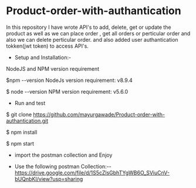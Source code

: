 # Product-order-with-authantication
In this repository I have wrote API's to add, delete, get or update the product as well as we can place order , get all orders or perticular order and also we can delete perticular order. and also added user authantication tokken(jwt token) to access API's.

- Setup and Installation:-

NodeJS and NPM version requirement

$npm --version
NodeJs version requirement: v8.9.4


$ node --version
NPM version requirement: v5.6.0

- Run and test

 $ git clone https://github.com/mayurgawade/Product-order-with-authantication.git
 
 $ npm install
 
 $ npm start
 
 
 - import the postman collection and Enjoy
 
 - Use the following postman Collection:--
 https://drive.google.com/file/d/1S5cZlsGbhTYgWB6O_SViuCnV-bUQnbKI/view?usp=sharing
